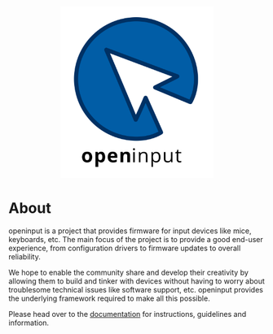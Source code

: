 
<p align="center">
  <img width="300" src="https://raw.githubusercontent.com/openinput-fw/.github/main/assets/logo.svg" />
</p>

# About

openinput is a project that provides firmware for input devices like mice, keyboards, etc. The main focus of the project is to provide a good end-user experience, from configuration drivers to firmware updates to overall reliability.

We hope to enable the community share and develop their creativity by allowing them to build and tinker with devices without having to worry about troublesome technical issues like software support, etc. openinput provides the underlying framework required to make all this possible.

Please head over to the [documentation](https://openinput.readthedocs.io/en/latest) for instructions, guidelines and information.